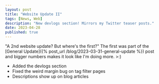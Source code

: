 ```yaml
---
layout: post
title: "Website Update II"
tags: [News, Web]
description: "New devlogs section! Mirrors my Twitter teaser posts."
date: 2023-04-28
published: true
---
```


"A 2nd website update? But where's the first?" The first was part of the [General Update]({% post_url /blog/2023-03-31-general-update %}) post and bigger numbers makes it look like I'm doing more. >:)

- Added the devlogs section
- Fixed the weird margin bug on tag filter pages
- Descriptions show up on blog articles